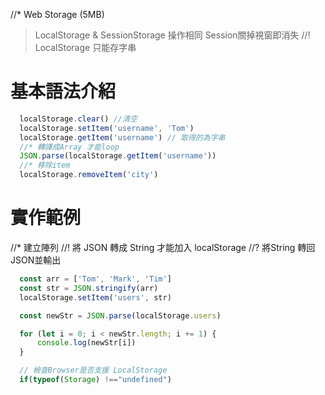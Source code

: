 //* Web Storage (5MB)
> LocalStorage & SessionStorage 操作相同
> Session關掉視窗即消失
//! LocalStorage 只能存字串

# 基本語法介紹
```js
  localStorage.clear() //清空
  localStorage.setItem('username', 'Tom')
  localStorage.getItem('username') // 取得的為字串
  //* 轉譯成Array 才能loop
  JSON.parse(localStorage.getItem('username'))
  //* 移除item
  localStorage.removeItem('city')
```

# 實作範例
//* 建立陣列
//! 將 JSON 轉成 String 才能加入 localStorage
//? 將String 轉回JSON並輸出
```js
  const arr = ['Tom', 'Mark', 'Tim']
  const str = JSON.stringify(arr)
  localStorage.setItem('users', str)

  const newStr = JSON.parse(localStorage.users)

  for (let i = 0; i < newStr.length; i += 1) { 
      console.log(newStr[i]) 
  }

  // 檢查Browser是否支援 LocalStorage
  if(typeof(Storage) !=="undefined") 
```